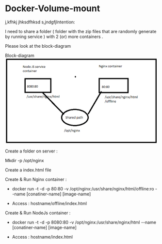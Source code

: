 # Docker-Volume-mount

j,kfhkj
jhksdfhksd
s,jndgfjIntention:

I need to share a folder ( folder with the zip files that are randomly generate by running service ) with 2 (or) more containers .
	
Please look at the block-diagram
	
Block-diagram ![image](https://github.com/Sun-Raise/Docker-Volume-mount/blob/master/basic-volume-diag.PNG)
	
Create a folder on server :

Mkdir -p /opt/nginx

Create a index.html file
	        
Create & Run Nginx container :

   - docker run -t -d -p 80:80 -v /opt/nginx:/usr/share/nginx/html/offline:ro --name [conatiner-name] [image-name]
		
   - Access :  hostname/offline/index.html
	
Create & Run NodeJs container :

   - docker run -t -d -p 8080:80 -v /opt/nginx:/usr/share/nginx/html --name [conatiner-name] [image-name]
		
   - Access :  hostname/index.html
